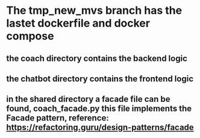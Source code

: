 # The tmp_new_mvs branch has the lastet dockerfile and docker compose

## the coach directory contains the backend logic

## the chatbot directory contains the frontend logic

## in the shared directory a facade file can be found, coach_facade.py this file implements the Facade pattern, reference: https://refactoring.guru/design-patterns/facade
